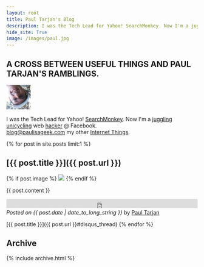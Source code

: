 ```yaml
---
layout: root
title: Paul Tarjan's Blog
description: I was the Tech Lead for Yahoo! SearchMonkey. Now I'm a juggling unicycling web hacker @ Facebook. 
hide_site: True
image: /images/paul.jpg
---
```

## A CROSS BETWEEN USEFUL THINGS AND PAUL TARJAN'S RAMBLINGS.

[<img src="/images/paul_64x64.jpg" height="64" width="64" alt="Paul Tarjan" id="paul" />](http://paultarjan.com)

I was the Tech Lead for Yahoo! [SearchMonkey](http://developer.yahoo.com/searchmonkey/).
Now I'm a [juggling unicycling](http://www.youtube.com/watch?v=vhvybkPa15c) web [hacker](http://paulisageek.com/ppp) @ Facebook. 
<br/>
[blog@paulisageek.com](mailto:blog@paulisageek.com)
my other <a href="http://paultarjan.com" rel="me">Internet Things</a>.

<div style="clear:both"></div>

{% for post in site.posts limit:1 %}
## [{{ post.title }}]({{ post.url }})

{% if post.image %}
<img src="{{ post.image }}" class="right" />
{% endif %}

  {{ post.content }}
      
  <div id="like_button">
    <iframe src="http://www.facebook.com/plugins/like.php?show_faces=false&href=http://blog.paulisageek.com{{ post.url }}" scrolling="no" frameborder="0" allowTransparency="true" style="border:none; overflow:hidden; width:100%; height:24px"> </iframe>
  </div>

  <div id="posted_on">
    <em>Posted on {{ post.date | date_to_long_string }}</em> by <a href="http://paultarjan.com">Paul Tarjan</a>
  </div>
  
 [{{ post.title }}]({{ post.url }}#disqus_thread)
{% endfor %}

## Archive

{% include archive.html %}

<script type="text/javascript">
//<![CDATA[
(function() {
  var links = document.getElementsByTagName('a');
  var query = '?';
  for(var i = 0; i < links.length; i++) {
  if(links[i].href.indexOf('#disqus_thread') >= 0) {
    query += 'url' + i + '=' + encodeURIComponent(links[i].href) + '&';
  }
  }
  document.write('<script charset="utf-8" type="text/javascript" src="http://disqus.com/forums/paulisageek/get_num_replies.js' + query + '"></' + 'script>');
})();
//]]>
</script>
